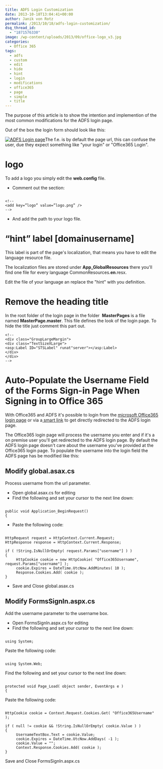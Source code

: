 ```yaml
---
title: ADFS Login Customization
date: 2013-10-18T13:04:41+00:00
author: Janik von Rotz
permalink: /2013/10/18/adfs-login-customization/
dsq_thread_id:
  - "1871576330"
image: /wp-content/uploads/2013/09/office-logo_v3.jpg
categories:
  - Office 365
tags:
  - adfs
  - custom
  - edit
  - hide
  - hint
  - login
  - modifications
  - office365
  - page
  - simple
  - title
---
```

The purpose of this article is to show the intention and implemention of the most common modifications for the ADFS login page.

Out of the box the login form should look like this:

[![ADFS Login page](/wp-content/uploads/2013/10/ADFS-Login-page.png)](/wp-content/uploads/2013/10/ADFS-Login-page.png)The f.e. is by default the page url, this can confuse the user, due they expect something like "your login" or "Office365 Login".

<!--more-->

<h1>logo</h1>

To add a logo you simply edit the <strong>web.config</strong> file.

<ul>
    <li>Comment out the section:</li>
</ul>

```

<!--
<add key=”logo” value=”logo.png” />
-->

```

<ul>
    <li>And add the path to your logo file.</li>
</ul>

<h1>“hint” label [domainusername]</h1>

This label is part of the page's localization, that means you have to edit the language resource file.

The localization files are stored under <strong>App_GlobalResources</strong> there you'll find one file for every language CommonResources.<strong>en</strong>.resx.

Edit the file of your language an replace the "hint" with you definition.

<h1>Remove the heading title</h1>

In the root folder of the login page in the folder  <strong>MasterPages</strong> is a file named <strong>MasterPage.master</strong>. This file defines the look of the login page. To hide the title just comment this part out.

```
<!--
<div class="GroupLargeMargin">
<div class="TextSizeXLarge">
<asp:Label ID="STSLabel" runat"server"></asp:Label>
</div>
</div>
-->
```

<h1>Auto-Populate the Username Field of the Forms Sign-in Page When Signing in to Office 365</h1>

With Office365 and ADFS it's possible to login from the <a href="https://login.microsoftonline.com" target="_blank">microsoft Office365 login page</a> or via a<a href="https://community.office365.com/en-us/wikis/sso/using-smart-links-or-idp-initiated-authentication-with-office-365.aspx" target="_blank"> smart link</a> to get directly redirected to the ADFS login page.

The Office365 login page will process the username you enter and if it's a on premise user you'll get redirected to the ADFS login page. By default the ADFS login page doesn't care about the username you've provided at the Office365 login page. To populate the username into the login field the ADFS page has be modified like this:

<h2>Modify global.asax.cs</h2>

Process username from the url parameter.

<ul>
    <li>Open global.asax.cs for editing</li>
    <li>Find the following and set your cursor to the next line down:</li>
</ul>

```

public void Application_BeginRequest()
{

```

<ul>
    <li>Paste the following code:</li>
</ul>

```

HttpRequest request = HttpContext.Current.Request;
HttpResponse response = HttpContext.Current.Response;

if ( !String.IsNullOrEmpty( request.Params["username"] ) )
{
     HttpCookie cookie = new HttpCookie( "Office365Username", request.Params["username"] );
     cookie.Expires = DateTime.UtcNow.AddMinutes( 10 );
     Response.Cookies.Add( cookie );
}

```

<ul>
    <li>Save and Close global.asax.cs</li>
</ul>

<h2>Modify FormsSignIn.aspx.cs</h2>

Add the username parameter to the username box.

<ul>
    <li>Open FormsSignIn.aspx.cs for editing</li>
    <li>Find the following and set your cursor to the next line down:</li>
</ul>

```

using System;

```

Paste the following code:

```

using System.Web;

```

Find the following and set your cursor to the next line down:

```

protected void Page_Load( object sender, EventArgs e )
{

```

Paste the following code:

```

HttpCookie cookie = Context.Request.Cookies.Get( "Office365Username" );

if ( null != cookie && !String.IsNullOrEmpty( cookie.Value ) )
{
     UsernameTextBox.Text = cookie.Value;
     cookie.Expires = DateTime.UtcNow.AddDays( -1 );
     cookie.Value = "";
     Context.Response.Cookies.Add( cookie );
}

```

Save and Close FormsSignIn.aspx.cs